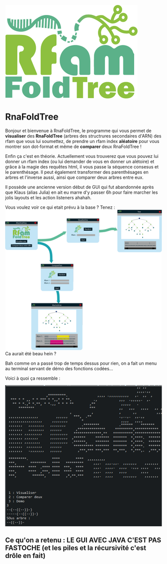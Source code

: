 
![enter image description here](https://github.com/AnalystCat/RNA-fold/blob/main/Code/ressource/BigLogo.png)

# RnaFoldTree

Bonjour et bienvenue à RnaFoldTree, le programme qui vous permet de **visualiser** des **RnaFoldTree** (arbres des structrures secondaires d'ARN) des rfam que vous lui soumettez, de prendre un rfam index **aléatoire** pour vous montrer son dot-format et même de **comparer** deux RnaFoldTree !


Enfin ça c'est en théorie.
Actuellement vous trouverez que vous pouvez lui donner un rfam index (ou lui demander de vous en donner un alétoire) et grâce à la magie des requêtes html, il vous passe la séquence consesus et le parenthésage. Il peut également transformer des parenthésages en arbres et l'inverse aussi, ainsi que comparer deux arbres entre eux.

Il possède une ancienne version début de GUI qui fut abandonnée après que Klaus (alias Julia) en ait eu marre d'y passer 6h pour faire marcher les jolis layouts et les action listeners ahahah. 

Vous voulez voir ce qui etait prévu à la base ?
Tenez :
![enter image description here](https://github.com/AnalystCat/RNA-fold/blob/main/Code/ressource/maquette.png)
Ca aurait été beau hein ?

Bah comme on a passé trop de temps dessus pour rien, on a fait un menu au terminal servant de démo des fonctions codées... 

Voici à quoi ça ressemble : 


![enter image description here](https://github.com/AnalystCat/RNA-fold/blob/main/Code/ressource/demo.png)

## Ce qu'on a retenu : **LE GUI AVEC JAVA C'EST PAS FASTOCHE** (et les piles et la récursivité c'est drôle en fait)

